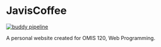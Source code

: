 # JavisCoffee
[![buddy pipeline](https://app.buddy.works/javier-cr/javiscoffee/pipelines/pipeline/187200/badge.svg?token=bb40065b0356fee68b008e13c88fc2ac10899ec0590ae4e08938d879bd7b48c5 "buddy pipeline")](https://app.buddy.works/javier-cr/javiscoffee/pipelines/pipeline/187200)

A personal website created for OMIS 120, Web Programming.
